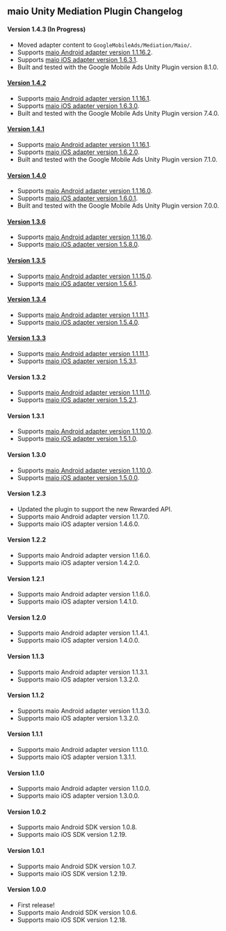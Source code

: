 ## maio Unity Mediation Plugin Changelog

#### Version 1.4.3 (In Progress)
- Moved adapter content to `GoogleMobileAds/Mediation/Maio/`.
- Supports [maio Android adapter version 1.1.16.2](https://github.com/googleads/googleads-mobile-android-mediation/blob/main/ThirdPartyAdapters/maio/CHANGELOG.md#version-11162).
- Supports [maio iOS adapter version 1.6.3.1](https://github.com/googleads/googleads-mobile-ios-mediation/blob/main/adapters/Maio/CHANGELOG.md#version-1631).
- Built and tested with the Google Mobile Ads Unity Plugin version 8.1.0.

#### [Version 1.4.2](https://dl.google.com/googleadmobadssdk/mediation/unity/maio/MaioUnityAdapter-1.4.2.zip)
- Supports [maio Android adapter version 1.1.16.1](https://github.com/googleads/googleads-mobile-android-mediation/blob/main/ThirdPartyAdapters/maio/CHANGELOG.md#version-11161).
- Supports [maio iOS adapter version 1.6.3.0](https://github.com/googleads/googleads-mobile-ios-mediation/blob/main/adapters/Maio/CHANGELOG.md#version-1630).
- Built and tested with the Google Mobile Ads Unity Plugin version 7.4.0.

#### [Version 1.4.1](https://dl.google.com/googleadmobadssdk/mediation/unity/maio/MaioUnityAdapter-1.4.1.zip)
- Supports [maio Android adapter version 1.1.16.1](https://github.com/googleads/googleads-mobile-android-mediation/blob/main/ThirdPartyAdapters/maio/CHANGELOG.md#version-11161).
- Supports [maio iOS adapter version 1.6.2.0](https://github.com/googleads/googleads-mobile-ios-mediation/blob/main/adapters/Maio/CHANGELOG.md#version-1620).
- Built and tested with the Google Mobile Ads Unity Plugin version 7.1.0.

#### [Version 1.4.0](https://dl.google.com/googleadmobadssdk/mediation/unity/maio/MaioUnityAdapter-1.4.0.zip)
- Supports [maio Android adapter version 1.1.16.0](https://github.com/googleads/googleads-mobile-android-mediation/blob/main/ThirdPartyAdapters/maio/CHANGELOG.md#version-11160).
- Supports [maio iOS adapter version 1.6.0.1](https://github.com/googleads/googleads-mobile-ios-mediation/blob/main/adapters/Maio/CHANGELOG.md#version-1601).
- Built and tested with the Google Mobile Ads Unity Plugin version 7.0.0.

#### [Version 1.3.6](https://dl.google.com/googleadmobadssdk/mediation/unity/maio/MaioUnityAdapter-1.3.6.zip)
- Supports [maio Android adapter version 1.1.16.0](https://github.com/googleads/googleads-mobile-android-mediation/blob/main/ThirdPartyAdapters/maio/CHANGELOG.md#version-11160).
- Supports [maio iOS adapter version 1.5.8.0](https://github.com/googleads/googleads-mobile-ios-mediation/blob/main/adapters/Maio/CHANGELOG.md#version-1580).

#### [Version 1.3.5](https://dl.google.com/googleadmobadssdk/mediation/unity/maio/MaioUnityAdapter-1.3.5.zip)
- Supports [maio Android adapter version 1.1.15.0](https://github.com/googleads/googleads-mobile-android-mediation/blob/main/ThirdPartyAdapters/maio/CHANGELOG.md#version-11150).
- Supports [maio iOS adapter version 1.5.6.1](https://github.com/googleads/googleads-mobile-ios-mediation/blob/main/adapters/Maio/CHANGELOG.md#version-1561).

#### [Version 1.3.4](https://dl.google.com/googleadmobadssdk/mediation/unity/maio/MaioUnityAdapter-1.3.4.zip)
- Supports [maio Android adapter version 1.1.11.1](https://github.com/googleads/googleads-mobile-android-mediation/blob/main/ThirdPartyAdapters/maio/CHANGELOG.md#version-11111).
- Supports [maio iOS adapter version 1.5.4.0](https://github.com/googleads/googleads-mobile-ios-mediation/blob/main/adapters/Maio/CHANGELOG.md#version-1540).

#### [Version 1.3.3](https://dl.google.com/googleadmobadssdk/mediation/unity/maio/MaioUnityAdapter-1.3.3.zip)
- Supports [maio Android adapter version 1.1.11.1](https://github.com/googleads/googleads-mobile-android-mediation/blob/main/ThirdPartyAdapters/maio/CHANGELOG.md#version-11111).
- Supports [maio iOS adapter version 1.5.3.1](https://github.com/googleads/googleads-mobile-ios-mediation/blob/main/adapters/Maio/CHANGELOG.md#version-1531).

#### Version 1.3.2
- Supports [maio Android adapter version 1.1.11.0](https://github.com/googleads/googleads-mobile-android-mediation/blob/main/ThirdPartyAdapters/maio/CHANGELOG.md#version-11110).
- Supports [maio iOS adapter version 1.5.2.1](https://github.com/googleads/googleads-mobile-ios-mediation/blob/main/adapters/Maio/CHANGELOG.md#version-1521).

#### Version 1.3.1
- Supports [maio Android adapter version 1.1.10.0](https://github.com/googleads/googleads-mobile-android-mediation/blob/main/ThirdPartyAdapters/maio/CHANGELOG.md#version-11100).
- Supports [maio iOS adapter version 1.5.1.0](https://github.com/googleads/googleads-mobile-ios-mediation/blob/main/adapters/Maio/CHANGELOG.md#version-1510).

#### Version 1.3.0
- Supports [maio Android adapter version 1.1.10.0](https://github.com/googleads/googleads-mobile-android-mediation/blob/main/ThirdPartyAdapters/maio/CHANGELOG.md#version-11100).
- Supports [maio iOS adapter version 1.5.0.0](https://github.com/googleads/googleads-mobile-ios-mediation/blob/main/adapters/Maio/CHANGELOG.md#version-1500).

#### Version 1.2.3
- Updated the plugin to support the new Rewarded API.
- Supports maio Android adapter version 1.1.7.0.
- Supports maio iOS adapter version 1.4.6.0.

#### Version 1.2.2
- Supports maio Android adapter version 1.1.6.0.
- Supports maio iOS adapter version 1.4.2.0.

#### Version 1.2.1
- Supports maio Android adapter version 1.1.6.0.
- Supports maio iOS adapter version 1.4.1.0.

#### Version 1.2.0
- Supports maio Android adapter version 1.1.4.1.
- Supports maio iOS adapter version 1.4.0.0.

#### Version 1.1.3
- Supports maio Android adapter version 1.1.3.1.
- Supports maio iOS adapter version 1.3.2.0.

#### Version 1.1.2
- Supports maio Android adapter version 1.1.3.0.
- Supports maio iOS adapter version 1.3.2.0.

#### Version 1.1.1
- Supports maio Android adapter version 1.1.1.0.
- Supports maio iOS adapter version 1.3.1.1.

#### Version 1.1.0
- Supports maio Android adapter version 1.1.0.0.
- Supports maio iOS adapter version 1.3.0.0.

#### Version 1.0.2
- Supports maio Android SDK version 1.0.8.
- Supports maio iOS SDK version 1.2.19.

#### Version 1.0.1
- Supports maio Android SDK version 1.0.7.
- Supports maio iOS SDK version 1.2.19.

#### Version 1.0.0
- First release!
- Supports maio Android SDK version 1.0.6.
- Supports maio iOS SDK version 1.2.18.
